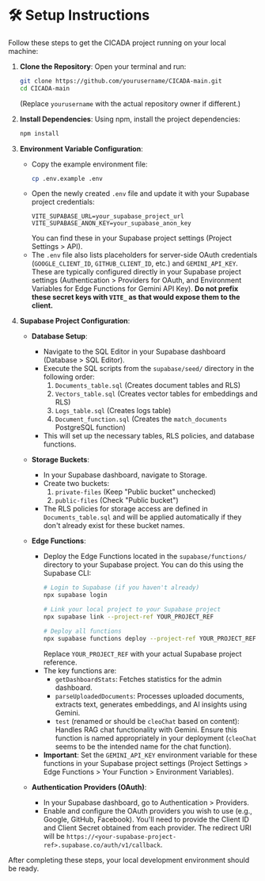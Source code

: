 # 🛠️ Setup Instructions

Follow these steps to get the CICADA project running on your local machine:

1.  **Clone the Repository**:
    Open your terminal and run:
    ```bash
    git clone https://github.com/yourusername/CICADA-main.git
    cd CICADA-main
    ```
    (Replace `yourusername` with the actual repository owner if different.)

2.  **Install Dependencies**:
    Using npm, install the project dependencies:
    ```bash
    npm install
    ```

3.  **Environment Variable Configuration**:
    -   Copy the example environment file:
        ```bash
        cp .env.example .env
        ```
    -   Open the newly created `.env` file and update it with your Supabase project credentials:
        ```env
        VITE_SUPABASE_URL=your_supabase_project_url
        VITE_SUPABASE_ANON_KEY=your_supabase_anon_key
        ```
        You can find these in your Supabase project settings (Project Settings > API).
    -   The `.env` file also lists placeholders for server-side OAuth credentials (`GOOGLE_CLIENT_ID`, `GITHUB_CLIENT_ID`, etc.) and `GEMINI_API_KEY`. These are typically configured directly in your Supabase project settings (Authentication > Providers for OAuth, and Environment Variables for Edge Functions for Gemini API Key). **Do not prefix these secret keys with `VITE_` as that would expose them to the client.**

4.  **Supabase Project Configuration**:

    -   **Database Setup**:
        -   Navigate to the SQL Editor in your Supabase dashboard (Database > SQL Editor).
        -   Execute the SQL scripts from the `supabase/seed/` directory in the following order:
            1.  `Documents_table.sql` (Creates document tables and RLS)
            2.  `Vectors_table.sql` (Creates vector tables for embeddings and RLS)
            3.  `Logs_table.sql` (Creates logs table)
            4.  `Document_function.sql` (Creates the `match_documents` PostgreSQL function)
        -   This will set up the necessary tables, RLS policies, and database functions.

    -   **Storage Buckets**:
        -   In your Supabase dashboard, navigate to Storage.
        -   Create two buckets:
            1.  `private-files` (Keep "Public bucket" unchecked)
            2.  `public-files` (Check "Public bucket")
        -   The RLS policies for storage access are defined in `Documents_table.sql` and will be applied automatically if they don't already exist for these bucket names.

    -   **Edge Functions**:
        -   Deploy the Edge Functions located in the `supabase/functions/` directory to your Supabase project. You can do this using the Supabase CLI:
            ```bash
            # Login to Supabase (if you haven't already)
            npx supabase login

            # Link your local project to your Supabase project
            npx supabase link --project-ref YOUR_PROJECT_REF

            # Deploy all functions
            npx supabase functions deploy --project-ref YOUR_PROJECT_REF
            ```
            Replace `YOUR_PROJECT_REF` with your actual Supabase project reference.
        -   The key functions are:
            -   `getDashboardStats`: Fetches statistics for the admin dashboard.
            -   `parseUploadedDocuments`: Processes uploaded documents, extracts text, generates embeddings, and AI insights using Gemini.
            -   `test` (renamed or should be `cleoChat` based on content): Handles RAG chat functionality with Gemini. Ensure this function is named appropriately in your deployment (`cleoChat` seems to be the intended name for the chat function).
        -   **Important**: Set the `GEMINI_API_KEY` environment variable for these functions in your Supabase project settings (Project Settings > Edge Functions > Your Function > Environment Variables).

    -   **Authentication Providers (OAuth)**:
        -   In your Supabase dashboard, go to Authentication > Providers.
        -   Enable and configure the OAuth providers you wish to use (e.g., Google, GitHub, Facebook). You'll need to provide the Client ID and Client Secret obtained from each provider. The redirect URI will be `https://<your-supabase-project-ref>.supabase.co/auth/v1/callback`.

After completing these steps, your local development environment should be ready.
